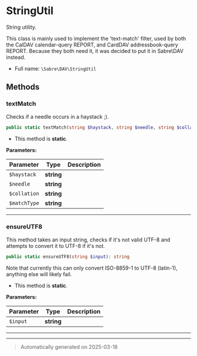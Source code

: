 
# StringUtil

String utility.

This class is mainly used to implement the 'text-match' filter, used by both
the CalDAV calendar-query REPORT, and CardDAV addressbook-query REPORT.
Because they both need it, it was decided to put it in Sabre\DAV instead.

* Full name: `\Sabre\DAV\StringUtil`




## Methods


### textMatch

Checks if a needle occurs in a haystack ;).

```php
public static textMatch(string $haystack, string $needle, string $collation, string $matchType = &#039;contains&#039;): bool
```



* This method is **static**.




**Parameters:**

| Parameter | Type | Description |
|-----------|------|-------------|
| `$haystack` | **string** |  |
| `$needle` | **string** |  |
| `$collation` | **string** |  |
| `$matchType` | **string** |  |





***

### ensureUTF8

This method takes an input string, checks if it's not valid UTF-8 and
attempts to convert it to UTF-8 if it's not.

```php
public static ensureUTF8(string $input): string
```

Note that currently this can only convert ISO-8859-1 to UTF-8 (latin-1),
anything else will likely fail.

* This method is **static**.




**Parameters:**

| Parameter | Type | Description |
|-----------|------|-------------|
| `$input` | **string** |  |





***


***
> Automatically generated on 2025-03-18
